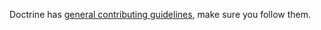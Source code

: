 Doctrine has [general contributing guidelines][contributor workflow], make
sure you follow them.

[contributor workflow]: https://www.doctrine-project.org/contribute/index.html